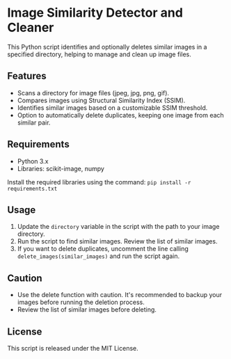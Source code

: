# Image Similarity Detector and Cleaner

This Python script identifies and optionally deletes similar images in a specified directory, helping to manage and clean up image files.

## Features

- Scans a directory for image files (jpeg, jpg, png, gif).
- Compares images using Structural Similarity Index (SSIM).
- Identifies similar images based on a customizable SSIM threshold.
- Option to automatically delete duplicates, keeping one image from each similar pair.

## Requirements

- Python 3.x
- Libraries: scikit-image, numpy

Install the required libraries using the command: `pip install -r requirements.txt`

## Usage

1. Update the `directory` variable in the script with the path to your image directory.
2. Run the script to find similar images. Review the list of similar images.
3. If you want to delete duplicates, uncomment the line calling `delete_images(similar_images)` and run the script again.

## Caution

- Use the delete function with caution. It's recommended to backup your images before running the deletion process.
- Review the list of similar images before deleting.

## License

This script is released under the MIT License.
